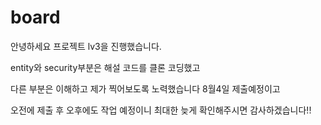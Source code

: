 # board
안녕하세요 프로젝트 lv3을 진행했습니다.

entity와 security부분은 해설 코드를 클론 코딩했고

다른 부분은 이해하고 제가 찍어보도록 노력했습니다 8월4일 제출예정이고

오전에 제출 후 오후에도 작업 예정이니 최대한 늦게 확인해주시면 감사하겠습니다!!
